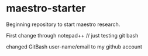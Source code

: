 # maestro-starter

Beginning repository to start maestro research.

First change through notepad++ // just testing git bash

changed GitBash user-name/email to my github account